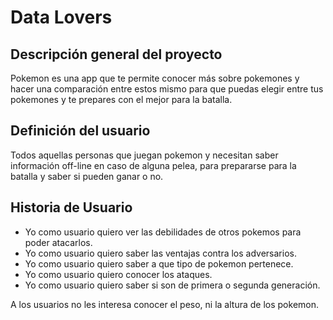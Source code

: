 # Data Lovers

## Descripción general del proyecto

Pokemon es una app que te permite conocer más sobre pokemones y hacer una comparación entre estos mismo para que puedas elegir entre tus pokemones y te  prepares con el mejor para la batalla.

## Definición del usuario

Todos aquellas personas que juegan pokemon y necesitan saber información off-line en caso de alguna pelea, para prepararse para la batalla y saber si pueden ganar o no.

## Historia de Usuario

* Yo como usuario quiero ver las debilidades de otros pokemos para poder atacarlos.
* Yo como usuario quiero saber las ventajas contra los adversarios.
* Yo como usuario quiero saber a que tipo de pokemon pertenece.
* Yo como usuario quiero conocer los ataques.
* Yo como usuario quiero saber si son de primera o segunda generación.

A los usuarios no les interesa conocer el peso, ni la altura de los pokemon.











